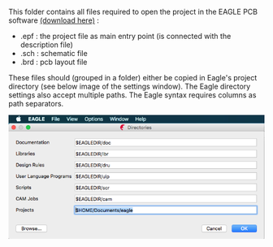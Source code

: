 This folder contains all files required to open the project in the EAGLE PCB software [(download here)](http://www.autodesk.com/products/eagle/free-download) : 

 - .epf : the project file as main entry point (is connected with the description file)
 - .sch : schematic file
 - .brd : pcb layout file
 
 These files should (grouped in a folder) either be copied in Eagle's project directory (see below image of the settings window). The Eagle directory settings also accept multiple paths. The Eagle syntax requires columns as path separators.

![Directory settings](../images/menu_Options-Directories.png)

